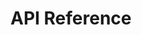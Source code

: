 # API Reference


[//]: # (- [**NeerCore**]&#40;/api/NeerCore/NeerCore.html&#41;)
[//]: # (- [**NeerCore.Api**]&#40;/api/NeerCore.Api/NeerCore.Api.html&#41;)
[//]: # (- [**NeerCore.Application.MediatR**]&#40;/api/NeerCore.Application.MediatR/NeerCore.Application.Abstractions.html&#41;)
[//]: # (- [**NeerCore.Data**]&#40;/api/NeerCore.Data/NeerCore.Data.html&#41;)
[//]: # (- [**NeerCore.Data.Abstractions**]&#40;/api/NeerCore.Data.Abstractions/NeerCore.Data.Abstractions.html&#41;)
[//]: # (- [**NeerCore.Data.EntityFramework**]&#40;/api/NeerCore.Data.EntityFramework/NeerCore.Data.EntityFramework.Abstractions.html&#41;)
[//]: # (- [**NeerCore.DependencyInjection**]&#40;/api/NeerCore.DependencyInjection/NeerCore.DependencyInjection.html&#41;)
[//]: # (- [**NeerCore.Logging.NLog**]&#40;/api/NeerCore.Logging.NLog/NeerCore.Logging.html&#41;)
[//]: # (- [**NeerCore.Mapping.Mapster**]&#40;a/pi/NeerCore.Mapping.Mapster/NeerCore.Mapping.DefaultMappers.html&#41;)
[//]: # (- [**NeerCore.Typeids**]&#40;/api/NeerCore.Typeids/NeerCore.Typeids.html&#41;)
[//]: # (- [**NeerCore.Typeids.Api**]&#40;/api/NeerCore.Typeids.Api/NeerCore.Typeids.Api.html&#41;)
[//]: # (- [**NeerCore.Typeids.Api.Hashids**]&#40;/api/NeerCore.Typeids.Api.Hashids/NeerCore.Typeids.Api.Hashids.html&#41;)
[//]: # (- [**NeerCore.Typeids.Data.EntityFramework**]&#40;/api/NeerCore.Typeids.Data.EntityFramework/NeerCore.Typeids.Data.EntityFramework.Extensions.html&#41;)
